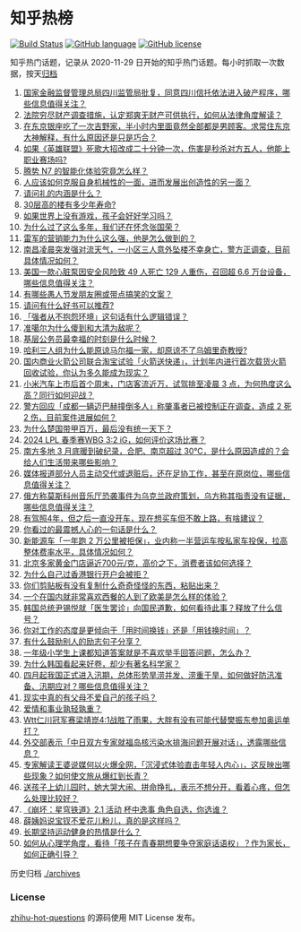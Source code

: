 # 知乎热榜
[![Build Status](https://github.com/ToWeLong/zhihu-hot-questions/workflows/CI/badge.svg)](https://github.com/ToWeLong/zhihu-hot-questions/actions)
[![GitHub language](https://img.shields.io/badge/language-golang-orange.svg)](https://golang.org/)
[![GitHub license](https://img.shields.io/github/license/ToWeLong/zhihu-hot-questions)](https://github.com/ToWeLong/zhihu-hot-questions/blob/main/LICENSE)

知乎热门话题，记录从 2020-11-29 日开始的知乎热门话题。每小时抓取一次数据，按天[归档](./archives)

<!-- BEGIN -->

1. [国家金融监督管理总局四川监管局批复，同意四川信托依法进入破产程序，哪些信息值得关注？](https://www.zhihu.com/question/651213005)
1. [法院穷尽财产调查措施，认定郑爽无财产可供执行，如何从法律角度解读？](https://www.zhihu.com/question/651167801)
1. [在东京银座吃了一次吉野家，半小时内里面竟然全部都是男顾客。求常住东京大神解释，有什么原因还是只是巧合？](https://www.zhihu.com/question/53498999)
1. [如果《英雄联盟》死歌大招改成二十分钟一次，伤害是秒杀对方五人，他能上职业赛场吗?](https://www.zhihu.com/question/644630798)
1. [腾势 N7 的智能化体验究竟怎么样？](https://www.zhihu.com/question/651201233)
1. [人应该如何克服自身机械性的一面，进而发展出创造性的另一面？](https://www.zhihu.com/question/650038315)
1. [请问礼的内涵是什么？](https://www.zhihu.com/question/650367437)
1. [30层高的楼有多少年寿命?](https://www.zhihu.com/question/555372636)
1. [如果世界上没有游戏，孩子会好好学习吗？](https://www.zhihu.com/question/645515645)
1. [为什么过了这么多年，我们还在怀念张国荣？](https://www.zhihu.com/question/651089839)
1. [雷军的营销能力为什么这么强，他是怎么做到的？](https://www.zhihu.com/question/650796179)
1. [南昌凌晨突发强对流天气，一小区三人意外坠楼不幸身亡，警方正调查，目前具体情况如何？](https://www.zhihu.com/question/651135281)
1. [美国一款心脏泵因安全风险致 49 人死亡 129 人重伤，召回超 6.6 万台设备，哪些信息值得关注？](https://www.zhihu.com/question/650978306)
1. [有哪些愚人节发朋友圈或带点搞笑的文案？](https://www.zhihu.com/question/650986347)
1. [请问有什么好书可以推荐?](https://www.zhihu.com/question/644462839)
1. [「强者从不抱怨环境」这句话有什么逻辑错误？](https://www.zhihu.com/question/648607438)
1. [准噶尔为什么傻到和大清为敌呢？](https://www.zhihu.com/question/278033970)
1. [基层公务员最幸福的时刻是什么时候？](https://www.zhihu.com/question/650058207)
1. [哈利三人组为什么能原谅马尔福一家，却原谅不了乌姆里奇教授?](https://www.zhihu.com/question/567397069)
1. [国内商业火箭公司联合淘宝试验「火箭送快递」，计划年内进行首次载货火箭回收试验，你认为多久能成为现实？](https://www.zhihu.com/question/651016322)
1. [小米汽车上市后首个周末，门店客流近万，试驾排至凌晨 3 点，为何热度这么高？同行如何迎战？](https://www.zhihu.com/question/651044915)
1. [警方回应「成都一辆迈巴赫撞倒多人」称肇事者已被控制正在调查，造成 2 死 2 伤，目前案件进展如何？](https://www.zhihu.com/question/651109808)
1. [为什么楚国带甲百万，最后没有统一天下？](https://www.zhihu.com/question/641490789)
1. [2024 LPL 春季赛WBG 3:2 iG，如何评价这场比赛？](https://www.zhihu.com/question/651190121)
1. [南方多地 3 月底暖到破纪录，合肥、南京超过 30℃，是什么原因造成的？会给人们生活带来哪些影响？](https://www.zhihu.com/question/650874722)
1. [媒体报道部分人员主动交代或退赃后，还在足协工作，甚至在原岗位，哪些信息值得关注？](https://www.zhihu.com/question/651137589)
1. [俄方称莫斯科州音乐厅恐袭事件为乌克兰政府策划，乌方称其指责没有证据，哪些信息值得关注？](https://www.zhihu.com/question/651111642)
1. [有驾照4年，但之后一直没开车，现在想买车但不敢上路，有啥建议？](https://www.zhihu.com/question/650022505)
1. [你看过的最震撼人心的一句话是什么？](https://www.zhihu.com/question/651025144)
1. [新能源车「一年跑 2 万公里被拒保」，业内称一半营运车按私家车投保，拉高整体费率水平，具体情况如何？](https://www.zhihu.com/question/651086836)
1. [北京多家黄金门店逼近700元/克，高价之下，消费者该如何选择？](https://www.zhihu.com/question/651031168)
1. [为什么自己过香港银行开户会被拒？](https://www.zhihu.com/question/566054081)
1. [你们剪贴板有没有复制什么奇奇怪怪的东西，粘贴出来？](https://www.zhihu.com/question/651076043)
1. [一个在国内就非常喜欢西餐的人到了欧美是怎么样的体验？](https://www.zhihu.com/question/649452297)
1. [韩国总统尹锡悦就「医生罢诊」向国民道歉，如何看待此事？释放了什么信号？](https://www.zhihu.com/question/651140054)
1. [你对工作的态度是更倾向于「用时间换钱」还是「用钱换时间」？](https://www.zhihu.com/question/650272689)
1. [有什么鼓励别人的励志句子分享？](https://www.zhihu.com/question/650889846)
1. [一年级小学生上课都知道答案就是不喜欢举手回答问题，怎么办？](https://www.zhihu.com/question/648159920)
1. [为什么韩国看起来好卷，却少有著名科学家？](https://www.zhihu.com/question/644282167)
1. [四月起我国正式进入汛期，总体形势旱涝并发、涝重于旱，如何做好防汛准备、汛期应对？哪些信息值得关注？](https://www.zhihu.com/question/651129345)
1. [现实中真的有父母不爱自己的孩子吗？](https://www.zhihu.com/question/315857666)
1. [爱情和事业孰轻孰重？](https://www.zhihu.com/question/638144152)
1. [Wtt仁川冠军赛梁靖崑4:1战胜了雨果，大胖有没有可能代替樊振东参加奥运单打？](https://www.zhihu.com/question/651056829)
1. [外交部表示「中日双方专家就福岛核污染水排海问题开展对话」，透露哪些信息？](https://www.zhihu.com/question/651162675)
1. [专家解读王婆说媒何以火爆全网，「沉浸式体验直击年轻人内心」，这反映出哪些现象？如何使文旅从爆红到长青？](https://www.zhihu.com/question/651166551)
1. [送孩子上幼儿园时，她大哭大闹、拼命挣扎，表示不想分开，看着心疼，但怎么处理比较好？](https://www.zhihu.com/question/649550145)
1. [《崩坏：星穹铁道》2.1 活动 杯中逸事 角色自选，你选谁？](https://www.zhihu.com/question/650836488)
1. [薛姨妈说宝钗不爱花儿粉儿，真的是这样吗？](https://www.zhihu.com/question/650560689)
1. [长期坚持运动健身的热情是什么？](https://www.zhihu.com/question/650341889)
1. [如何从心理学角度，看待「孩子在青春期想要争夺家庭话语权」？作为家长，如何正确引导？](https://www.zhihu.com/question/649386662)

<!-- END -->

历史归档 [./archives](./archives)


### License
[zhihu-hot-questions](https://github.com/towelong/zhihu-hot-questions) 的源码使用 MIT License 发布。